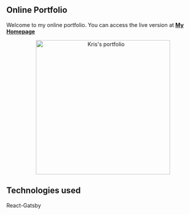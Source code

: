 ## Online Portfolio

Welcome to my online portfolio. You can access the live version at  **[My Homepage](https://www.kristopherlong.com/)**




<p align="center">
  <img src="https://github.com/Dev-kris/portfolio/blob/master/demo/demo.png" width="350" title="Kris's portfolio">
  
</p>



## Technologies used
React-Gatsby

